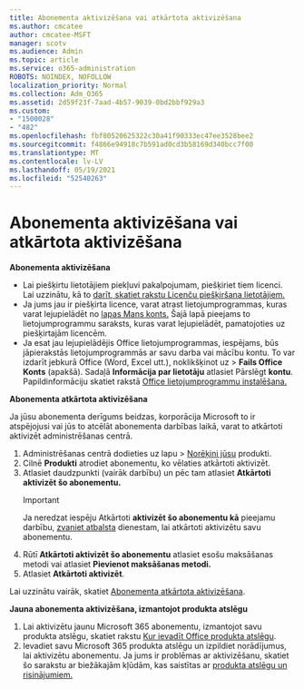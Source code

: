 ```yaml
---
title: Abonementa aktivizēšana vai atkārtota aktivizēšana
ms.author: cmcatee
author: cmcatee-MSFT
manager: scotv
ms.audience: Admin
ms.topic: article
ms.service: o365-administration
ROBOTS: NOINDEX, NOFOLLOW
localization_priority: Normal
ms.collection: Adm_O365
ms.assetid: 2d59f23f-7aad-4b57-9039-0bd2bbf929a3
ms.custom:
- "1500028"
- "482"
ms.openlocfilehash: fbf80520625322c30a41f90333ec47ee3528bee2
ms.sourcegitcommit: f4866e94918c7b591ad0cd3b58169d340bcc7f00
ms.translationtype: MT
ms.contentlocale: lv-LV
ms.lasthandoff: 05/19/2021
ms.locfileid: "52540263"
---
```

# <a name="activate-or-reactivate-a-subscription"></a>Abonementa aktivizēšana vai atkārtota aktivizēšana

**Abonementa aktivizēšana**

- Lai piešķirtu lietotājiem piekļuvi pakalpojumam, piešķiriet tiem licenci. Lai uzzinātu, kā to [darīt, skatiet rakstu Licenču piešķiršana lietotājiem.](/microsoft-365/admin/manage/assign-licenses-to-users)
- Ja jums jau ir piešķirta licence, varat atrast lietojumprogrammas, kuras varat lejupielādēt no [lapas Mans konts.](https://portal.office.com/account/#installs) Šajā lapā pieejams to lietojumprogrammu saraksts, kuras varat lejupielādēt, pamatojoties uz piešķirtajām licencēm.
- Ja esat jau lejupielādējis Office lietojumprogrammas, iespējams, būs jāpierakstās lietojumprogrammās ar savu darba vai mācību kontu. To var izdarīt jebkurā Office (Word, Excel utt.), noklikšķinot uz   >  **Fails Office Konts** (apakšā). Sadaļā **Informācija par lietotāju** atlasiet Pārslēgt **kontu**. Papildinformāciju skatiet rakstā [Office lietojumprogrammu instalēšana.](/microsoft-365/admin/setup/install-applications)

**Abonementa atkārtota aktivizēšana**

Ja jūsu abonementa derīgums beidzas, korporācija Microsoft to ir atspējojusi vai jūs to atcēlāt abonementa darbības laikā, varat to atkārtoti aktivizēt administrēšanas centrā.
  
1. Administrēšanas centrā dodieties uz lapu  >  [Norēķini jūsu](https://go.microsoft.com/fwlink/p/?linkid=842054) produkti.
2. Cilnē **Produkti** atrodiet abonementu, ko vēlaties atkārtoti aktivizēt.
3. Atlasiet daudzpunkti (vairāk darbību) un pēc tam atlasiet **Atkārtoti aktivizēt šo abonementu.**
    > [!IMPORTANT]
    > Ja neredzat iespēju Atkārtoti **aktivizēt šo abonementu kā** pieejamu darbību, [zvaniet atbalsta](https://go.microsoft.com/fwlink/p/?linkid=518322) dienestam, lai atkārtoti aktivizētu savu abonementu.
4. Rūtī **Atkārtoti aktivizēt šo abonementu** atlasiet esošu maksāšanas metodi vai atlasiet **Pievienot maksāšanas metodi.**
5. Atlasiet **Atkārtoti aktivizēt**.

Lai uzzinātu vairāk, skatiet [Abonementa atkārtota aktivizēšana](/microsoft-365/commerce/subscriptions/reactivate-your-subscription).

**Jauna abonementa aktivizēšana, izmantojot produkta atslēgu**

1. Lai aktivizētu jaunu Microsoft 365 abonementu, izmantojot savu produkta atslēgu, skatiet rakstu [Kur ievadīt Office produkta atslēgu](https://support.office.com/article/where-to-enter-your-office-product-key-0a82e5ae-739e-4b92-a6f4-2ec780c185db).
2. Ievadiet savu Microsoft 365 produkta atslēgu un izpildiet norādījumus, lai aktivizētu abonementu. Ja jums ir problēmas ar aktivizēšanu, skatiet šo sarakstu ar biežākajām kļūdām, kas saistītas ar [produkta atslēgu un risinājumiem.](/microsoft-365/commerce/product-key-errors-and-solutions)